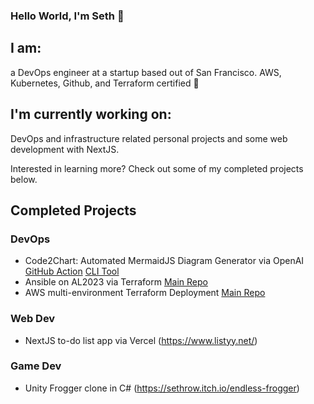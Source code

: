 ### Hello World, I'm Seth 👋

## I am: 
a DevOps engineer at a startup based out of San Francisco. AWS, Kubernetes, Github, and Terraform certified 🤙

## I'm currently working on:
DevOps and infrastructure related personal projects and some web development with NextJS. 

Interested in learning more? Check out some of my completed projects below.

## Completed Projects
### DevOps
- Code2Chart: Automated MermaidJS Diagram Generator via OpenAI [GitHub Action](https://github.com/marketplace/actions/code2chart) [CLI Tool](https://github.com/scmgustafson/code2chart)
- Ansible on AL2023 via Terraform [Main Repo](https://github.com/scmgustafson/linux-ansible-via-terraform)
- AWS multi-environment Terraform Deployment [Main Repo](https://github.com/scmgustafson/aws-multi-env-terraform)

### Web Dev
- NextJS to-do list app via Vercel (https://www.listyy.net/)

### Game Dev
- Unity Frogger clone in C# (https://sethrow.itch.io/endless-frogger)
